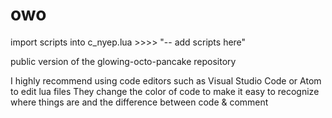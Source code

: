 # owo
import scripts into c_nyep.lua >>>> "-- add scripts here"


public version of the glowing-octo-pancake repository

I highly recommend using code editors such as Visual Studio Code or Atom to edit lua files
They change the color of code to make it easy to recognize where things are and the difference between code & comment
